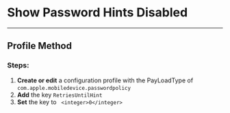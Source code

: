 # Show Password Hints Disabled
------------------------------------
## Profile Method
### Steps:

1. **Create or edit** a configuration profile with the PayLoadType of
```com.apple.mobiledevice.passwordpolicy```
2. **Add** the key ```RetriesUntilHint```
3. **Set** the key to ``` <integer>0</integer>```